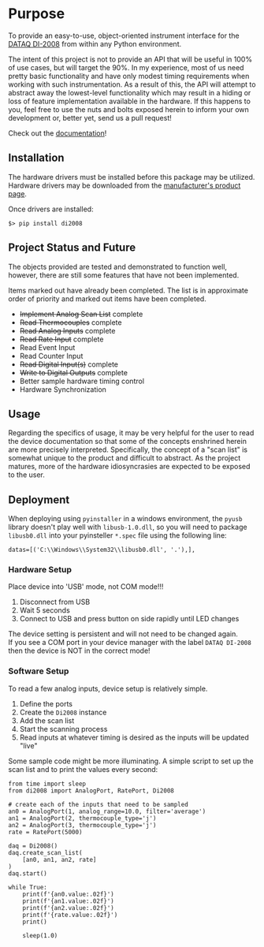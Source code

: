 # Purpose

To provide an easy-to-use, object-oriented instrument interface for the 
[DATAQ DI-2008](https://www.dataq.com/products/di-2008/) from within any 
Python environment.

The intent of this project is not to provide an API that will be useful in 100% 
of use cases, but will target the 90%.  In my experience, most of us need pretty 
basic functionality and have only modest timing requirements when working with 
such instrumentation.  As a result of this, the API will attempt to abstract 
away the lowest-level functionality which may result in a hiding or loss of 
feature implementation available in the hardware.  If this happens to you, feel 
free to use the nuts and bolts exposed herein to inform your own development or, 
better yet, send us a pull request!

Check out the [documentation](https://slightlynybbled.github.io/di2008/)!

## Installation

The hardware drivers must be installed before this package may be utilized.  Hardware 
drivers may be downloaded from the [manufacturer's product page](https://www.dataq.com/products/di-2008/).

Once drivers are installed:

    $> pip install di2008

## Project Status and Future

The objects provided are tested and demonstrated to function well, however, there are still some features that have not been implemented.

Items marked out have already been completed.  The list is in approximate order of priority and marked out items have been completed.

 * ~~Implement Analog Scan List~~ complete
 * ~~Read Thermocouples~~ complete
 * ~~Read Analog Inputs~~ complete
 * ~~Read Rate Input~~ complete
 * Read Event Input
 * Read Counter Input
 * ~~Read Digital Input(s)~~ complete
 * ~~Write to Digital Outputs~~ complete
 * Better sample hardware timing control
 * Hardware Synchronization

## Usage

Regarding the specifics of usage, it may be very helpful for the user to read the device documentation so that some of the concepts enshrined herein are more precisely interpreted.  Specifically, the concept of a "scan list" is somewhat unique to the product and difficult to abstract.  As the project matures, more of the hardware idiosyncrasies are expected to be exposed to the user.

## Deployment

When deploying using `pyinstaller` in a windows environment, the `pyusb` library doesn't
play well with `libusb-1.0.dll`, so you will need to package `libusb0.dll` into your
pyinsteller `*.spec` file using the following line:

    datas=[('C:\\Windows\\System32\\libusb0.dll', '.'),],

### Hardware Setup

Place device into 'USB' mode, not COM mode!!!

 1. Disconnect from USB
 2. Wait 5 seconds
 3. Connect to USB and press button on side rapidly until LED changes
 
The device setting is persistent and will not need to be changed again.  
If you see a COM port in your device manager with the label `DATAQ DI-2008` 
then the device is NOT in the correct mode!

### Software Setup

To read a few analog inputs, device setup is relatively simple.

 1. Define the ports
 2. Create the `Di2008` instance
 3. Add the scan list
 4. Start the scanning process
 5. Read inputs at whatever timing is desired as the inputs will be updated "live"

Some sample code might be more illuminating.  A simple script to set up the scan list and to print the values every second:

    from time import sleep
    from di2008 import AnalogPort, RatePort, Di2008
    
    # create each of the inputs that need to be sampled
    an0 = AnalogPort(1, analog_range=10.0, filter='average')
    an1 = AnalogPort(2, thermocouple_type='j')
    an2 = AnalogPort(3, thermocouple_type='j')
    rate = RatePort(5000)
    
    daq = Di2008()
    daq.create_scan_list(
        [an0, an1, an2, rate]
    )
    daq.start()
    
    while True:
        print(f'{an0.value:.02f}')
        print(f'{an1.value:.02f}')
        print(f'{an2.value:.02f}')
        print(f'{rate.value:.02f}')
        print()
        
        sleep(1.0)
